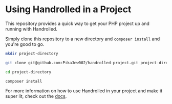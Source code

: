 # Using Handrolled in a Project

This repository provides a quick way to get your PHP project up and running with Handrolled.

Simply clone this repository to a new directory and `composer install` and you're good to go.

```sh
mkdir project-directory

git clone git@github.com:PikaJew002/handrolled-project.git project-directory

cd project-directory

composer install
```

For more information on how to use Handrolled in your project and make it super lit, check out the [docs](https://pikajew002.github.io/handrolled/).

